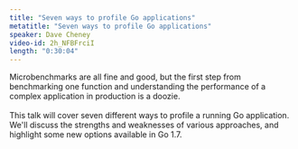 ```yaml
---
title: "Seven ways to profile Go applications"
metatitle: "Seven ways to profile Go applications"
speaker: Dave Cheney
video-id: 2h_NFBFrciI
length: "0:30:04"
---
```

Microbenchmarks are all fine and good, but the first step from benchmarking one function and understanding the performance of a complex application in production is a doozie.<BR><BR>This talk will cover seven different ways to profile a running Go application. We'll discuss the strengths and weaknesses of various approaches, and highlight some new options available in Go 1.7.